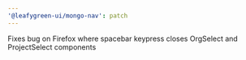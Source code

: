 ```yaml
---
'@leafygreen-ui/mongo-nav': patch
---
```


Fixes bug on Firefox where spacebar keypress closes OrgSelect and ProjectSelect components
